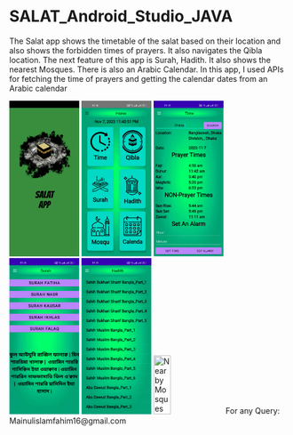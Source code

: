 # SALAT_Android_Studio_JAVA
The Salat app shows the timetable of the salat based on their location and also shows the forbidden times of prayers. It also navigates the Qibla location. The next feature of this app is Surah, Hadith. It also shows the nearest Mosques. There is also an Arabic Calendar. In this app, I used APIs for fetching the time of prayers and getting the calendar dates from an Arabic calendar 


<img src="Images/start.jpg" width=25% height=25% title="Start Screen">

<img src="Images/home.jpg" width=25% height=25% title="Home">

<img src="Images/prayer.jpg" width=25% height=25% title="Prayer">

<img src="Images/surah.jpg" width=25% height=25% title="Surah">

<img src="Images/hadith.jpg" width=25% height=25% title="Hadith">

<img src="Images/mosques.jpg" width=25% height=25% title="Nearby Mosques">
For any Query: Mainulislamfahim16@gmail.com
